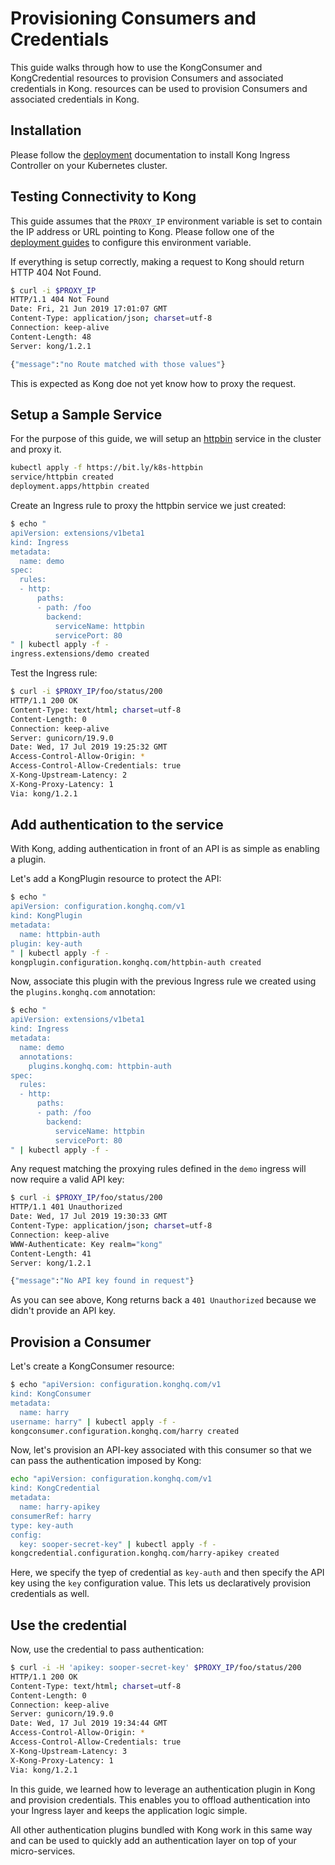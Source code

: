 # Provisioning Consumers and Credentials

This guide walks through how to use the KongConsumer and KongCredential resources to provision Consumers and associated credentials in Kong.
resources can be used to provision Consumers and
associated credentials in Kong.

## Installation

Please follow the [deployment](../deployment) documentation to install
Kong Ingress Controller on your Kubernetes cluster.

## Testing Connectivity to Kong

This guide assumes that the `PROXY_IP` environment variable is
set to contain the IP address or URL pointing to Kong.
Please follow one of the
[deployment guides](../deployment) to configure this environment variable.

If everything is setup correctly, making a request to Kong should return 
HTTP 404 Not Found.

```bash
$ curl -i $PROXY_IP
HTTP/1.1 404 Not Found
Date: Fri, 21 Jun 2019 17:01:07 GMT
Content-Type: application/json; charset=utf-8
Connection: keep-alive
Content-Length: 48
Server: kong/1.2.1

{"message":"no Route matched with those values"}
```

This is expected as Kong doe not yet know how to proxy the request.

## Setup a Sample Service

For the purpose of this guide, we will setup an [httpbin](https://httpbin.org)
service in the cluster and proxy it.

```bash
kubectl apply -f https://bit.ly/k8s-httpbin
service/httpbin created
deployment.apps/httpbin created
```

Create an Ingress rule to proxy the httpbin service we just created:

```bash
$ echo "
apiVersion: extensions/v1beta1
kind: Ingress
metadata:
  name: demo
spec:
  rules:
  - http:
      paths:
      - path: /foo
        backend:
          serviceName: httpbin
          servicePort: 80
" | kubectl apply -f -
ingress.extensions/demo created
```

Test the Ingress rule:

```bash
$ curl -i $PROXY_IP/foo/status/200
HTTP/1.1 200 OK
Content-Type: text/html; charset=utf-8
Content-Length: 0
Connection: keep-alive
Server: gunicorn/19.9.0
Date: Wed, 17 Jul 2019 19:25:32 GMT
Access-Control-Allow-Origin: *
Access-Control-Allow-Credentials: true
X-Kong-Upstream-Latency: 2
X-Kong-Proxy-Latency: 1
Via: kong/1.2.1
```

## Add authentication to the service

With Kong, adding authentication in front of an API is as simple as
enabling a plugin.

Let's add a KongPlugin resource to protect the API:

```bash
$ echo "
apiVersion: configuration.konghq.com/v1
kind: KongPlugin
metadata:
  name: httpbin-auth
plugin: key-auth
" | kubectl apply -f -
kongplugin.configuration.konghq.com/httpbin-auth created
```

Now, associate this plugin with the previous Ingress rule we created
using the `plugins.konghq.com` annotation:

```bash
$ echo "
apiVersion: extensions/v1beta1
kind: Ingress
metadata:
  name: demo
  annotations:
    plugins.konghq.com: httpbin-auth
spec:
  rules:
  - http:
      paths:
      - path: /foo
        backend:
          serviceName: httpbin
          servicePort: 80
" | kubectl apply -f -
```

Any request matching the proxying rules defined in the `demo` ingress will
now require a valid API key:

```bash
$ curl -i $PROXY_IP/foo/status/200
HTTP/1.1 401 Unauthorized
Date: Wed, 17 Jul 2019 19:30:33 GMT
Content-Type: application/json; charset=utf-8
Connection: keep-alive
WWW-Authenticate: Key realm="kong"
Content-Length: 41
Server: kong/1.2.1

{"message":"No API key found in request"}
```

As you can see above, Kong returns back a `401 Unauthorized` because
we didn't provide an API key.

## Provision a Consumer

Let's create a KongConsumer resource:

```bash
$ echo "apiVersion: configuration.konghq.com/v1
kind: KongConsumer
metadata:
  name: harry
username: harry" | kubectl apply -f -
kongconsumer.configuration.konghq.com/harry created
```

Now, let's provision an API-key associated with
this consumer so that we can pass the authentication imposed by Kong:

```bash
echo "apiVersion: configuration.konghq.com/v1
kind: KongCredential
metadata:
  name: harry-apikey
consumerRef: harry
type: key-auth
config:
  key: sooper-secret-key" | kubectl apply -f -
kongcredential.configuration.konghq.com/harry-apikey created
```

Here, we specify the tyep of credential as `key-auth` and then specify
the API key using the `key` configuration value. This lets us declaratively
provision credentials as well.

## Use the credential

Now, use the credential to pass authentication:

```bash
$ curl -i -H 'apikey: sooper-secret-key' $PROXY_IP/foo/status/200
HTTP/1.1 200 OK
Content-Type: text/html; charset=utf-8
Content-Length: 0
Connection: keep-alive
Server: gunicorn/19.9.0
Date: Wed, 17 Jul 2019 19:34:44 GMT
Access-Control-Allow-Origin: *
Access-Control-Allow-Credentials: true
X-Kong-Upstream-Latency: 3
X-Kong-Proxy-Latency: 1
Via: kong/1.2.1
```

In this guide, we learned how to leverage an authentication plugin in Kong
and provision credentials. This enables you to offload authentication into
your Ingress layer and keeps the application logic simple.

All other authentication plugins bundled with Kong work in this
same way and can be used to quickly add an authentication layer on top of
your micro-services.
